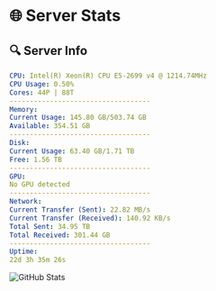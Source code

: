 # 🌐 Server Stats
## 🔍 Server Info
```yaml
CPU: Intel(R) Xeon(R) CPU E5-2699 v4 @ 1214.74MHz
CPU Usage: 0.50%
Cores: 44P | 88T
-----------------------------------
Memory:
Current Usage: 145.80 GB/503.74 GB
Available: 354.51 GB
-----------------------------------
Disk:
Current Usage: 63.40 GB/1.71 TB
Free: 1.56 TB
-----------------------------------
GPU:
No GPU detected
-----------------------------------
Network:
Current Transfer (Sent): 22.82 MB/s
Current Transfer (Received): 140.92 KB/s
Total Sent: 34.95 TB
Total Received: 301.44 GB
-----------------------------------
Uptime:
22d 3h 35m 26s
```
![GitHub Stats](https://img.shields.io/badge/Updated-2025-03-30_00:58:15-blue)
